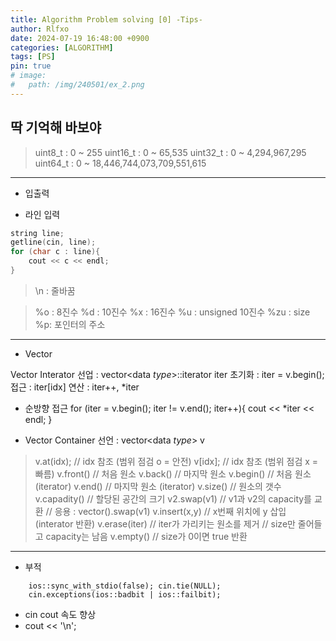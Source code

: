 ```yaml
---
title: Algorithm Problem solving [0] -Tips-
author: Rlfxo
date: 2024-07-19 16:48:00 +0900
categories: [ALGORITHM]
tags: [PS]
pin: true
# image:
#   path: /img/240501/ex_2.png
---
```


## 딱 기억해 바보야 
> uint8_t : 0 ~ 255
> uint16_t : 0 ~ 65,535
> uint32_t : 0 ~ 4,294,967,295
>uint64_t : 0 ~ 18,446,744,073,709,551,615
---
- 입출력
* 라인 입력
``` c
string line;
getline(cin, line);
for (char c : line){
    cout << c << endl;
}
```

>\n : 줄바꿈

> %o : 8진수
> %d : 10진수
> %x : 16진수
> %u : unsigned 10진수
> %zu : size
>%p: 포인터의 주소
---
- Vector

Vector Interator
선업 : vector<data *type*>::iterator iter
초기화 : iter = v.begin();
접근 : iter[idx]
연산 : iter++, *iter
* 순방향 접근
for (iter = v.begin(); iter != v.end(); iter++){
    cout << *iter << endl;
}

- Vector Container
선언 : vector<data *type*> v
> v.at(idx);      // idx 참조 (범위 점검 o = 안전)
> v[idx];         // idx 참조 (범위 점검 x = 빠름)
> v.front()       // 처음 원소
> v.back()        // 마지막 원소
> v.begin()       // 처음 원소 (iterator)
> v.end()         // 마지막 원소 (iterator)
> v.size()        // 원소의 갯수
> v.capadity()    // 할당된 공간의 크기
> v2.swap(v1)     // v1과 v2의 capacity를 교환 
>                // 응용 : vector<int>().swap(v1)
> v.insert(x,y)   // x번째 위치에 y 삽입 (interator 반환)
> v.erase(iter)   // iter가 가리키는 원소를 제거
>                // size만 줄어들고 capacity는 남음
> v.empty()       // size가 0이면 true 반환

---
- 부적 
```
    ios::sync_with_stdio(false); cin.tie(NULL);
    cin.exceptions(ios::badbit | ios::failbit);
```
* cin cout 속도 향상
* cout << '\n';

